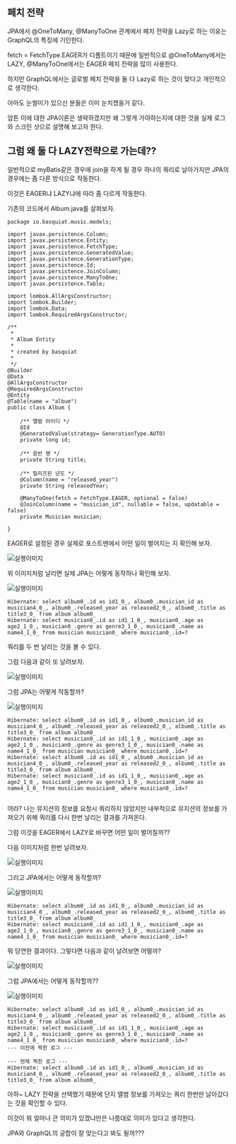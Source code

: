 ## 페치 전략

JPA에서 @OneToMany, @ManyToOne 관계에서 페치 전략을 Lazy로 하는 이유는 GraphQL의 특징에 기인한다.


fetch = FetchType.EAGER가 디폴트이기 때문에 일반적으로 @OneToMany에서는 LAZY, @ManyToOne에서는 EAGER 페치 전략을 많이 사용한다.


하지만 GraphQL에서는 글로벌 페치 전략을 둘 다 Lazy로 하는 것이 맞다고 개인적으로 생각한다.

아마도 눈썰미가 있으신 분들은 이미 눈치챘을거 같다.

암튼 이에 대한 JPA이론은 생략하겠지만 왜 그렇게 가야하는지에 대한 것을 실제 로그와 스크린 샷으로 설명해 보고자 한다.


## 그럼 왜 둘 다 LAZY전략으로 가는데??

일반적으로 myBatis같은 경우에 join을 하게 될 경우 하나의 쿼리로 날아가지만 JPA의 경우에는 좀 다른 방식으로 작동한다.

이것은 EAGER냐 LAZY냐에 따라 좀 다르게 작동한다.

기존의 코드에서 Album.java를 살펴보자.

```
package io.basquiat.music.models;

import javax.persistence.Column;
import javax.persistence.Entity;
import javax.persistence.FetchType;
import javax.persistence.GeneratedValue;
import javax.persistence.GenerationType;
import javax.persistence.Id;
import javax.persistence.JoinColumn;
import javax.persistence.ManyToOne;
import javax.persistence.Table;

import lombok.AllArgsConstructor;
import lombok.Builder;
import lombok.Data;
import lombok.RequiredArgsConstructor;

/**
 * 
 * Album Entity
 * 
 * created by basquiat
 *
 */
@Builder
@Data
@AllArgsConstructor
@RequiredArgsConstructor
@Entity
@Table(name = "album")
public class Album {

	/** 앨범 아이디 */
	@Id
	@GeneratedValue(strategy= GenerationType.AUTO)
	private long id;
	
	/** 음반 명 */
	private String title;

	/** 릴리즈된 년도 */
	@Column(name = "released_year")
	private String releasedYear;
	
	@ManyToOne(fetch = FetchType.EAGER, optional = false)
	@JoinColumn(name = "musician_id", nullable = false, updatable = false)
	private Musician musician;
	
}

```

EAGER로 설정된 경우 실제로 포스트맨에서 어떤 일이 벌어지는 지 확인해 보자.


![실행이미지](https://github.com/basquiat78/graphql-springboot2/blob/use-resolver/capture/capture8.png)

위 이미지처럼 날리면 실제 JPA는 어떻게 동작하나 확인해 보자.

![실행이미지](https://github.com/basquiat78/graphql-springboot2/blob/use-resolver/capture/capture9.png)

```
Hibernate: select album0_.id as id1_0_, album0_.musician_id as musician4_0_, album0_.released_year as released2_0_, album0_.title as title3_0_ from album album0_
Hibernate: select musician0_.id as id1_1_0_, musician0_.age as age2_1_0_, musician0_.genre as genre3_1_0_, musician0_.name as name4_1_0_ from musician musician0_ where musician0_.id=?

```

쿼리를 두 번 날리는 것을 볼 수 있다.

그럼 다음과 같이 또 날려보자.

![실행이미지](https://github.com/basquiat78/graphql-springboot2/blob/use-resolver/capture/capture10.png)

그럼 JPA는 어떻게 작동할까?

![실행이미지](https://github.com/basquiat78/graphql-springboot2/blob/use-resolver/capture/capture11.png)

```
Hibernate: select album0_.id as id1_0_, album0_.musician_id as musician4_0_, album0_.released_year as released2_0_, album0_.title as title3_0_ from album album0_
Hibernate: select musician0_.id as id1_1_0_, musician0_.age as age2_1_0_, musician0_.genre as genre3_1_0_, musician0_.name as name4_1_0_ from musician musician0_ where musician0_.id=?
Hibernate: select album0_.id as id1_0_, album0_.musician_id as musician4_0_, album0_.released_year as released2_0_, album0_.title as title3_0_ from album album0_
Hibernate: select musician0_.id as id1_1_0_, musician0_.age as age2_1_0_, musician0_.genre as genre3_1_0_, musician0_.name as name4_1_0_ from musician musician0_ where musician0_.id=?


```

어라? 나는 뮤지션의 정보를 요청시 쿼리하지 않았지만 내부적으로 뮤지션의 정보를 가져오기 위해 쿼리를 다시 한번 날리는 결과를 가져온다.

그럼 이것을 EAGER에서 LAZY로 바꾸면 어떤 일이 벌어질까??

다음 이미지처럼 한번 날려보자.

![실행이미지](https://github.com/basquiat78/graphql-springboot2/blob/use-resolver/capture/capture12.png)

그리고 JPA에서는 어떻게 동작할까?

![실행이미지](https://github.com/basquiat78/graphql-springboot2/blob/use-resolver/capture/capture13.png)

```
Hibernate: select album0_.id as id1_0_, album0_.musician_id as musician4_0_, album0_.released_year as released2_0_, album0_.title as title3_0_ from album album0_
Hibernate: select musician0_.id as id1_1_0_, musician0_.age as age2_1_0_, musician0_.genre as genre3_1_0_, musician0_.name as name4_1_0_ from musician musician0_ where musician0_.id=?

```

뭐 당연한 결과이다. 그렇다면 다음과 같이 날려보면 어떨까?

![실행이미지](https://github.com/basquiat78/graphql-springboot2/blob/use-resolver/capture/capture14.png)

그럼 JPA에서는 어떻게 동작할까??

![실행이미지](https://github.com/basquiat78/graphql-springboot2/blob/use-resolver/capture/capture15.png)


```
Hibernate: select album0_.id as id1_0_, album0_.musician_id as musician4_0_, album0_.released_year as released2_0_, album0_.title as title3_0_ from album album0_
Hibernate: select musician0_.id as id1_1_0_, musician0_.age as age2_1_0_, musician0_.genre as genre3_1_0_, musician0_.name as name4_1_0_ from musician musician0_ where musician0_.id=?
--- 이전에 찍힌 로그 ---

--- 현재 찍힌 로그 ---
Hibernate: select album0_.id as id1_0_, album0_.musician_id as musician4_0_, album0_.released_year as released2_0_, album0_.title as title3_0_ from album album0_

```

아하~ LAZY 전략을 선택했기 때문에 단지 앨범 정보를 가져오는 쿼리 한번만 날아갔다는 것을 확인할 수 있다.

이것이 뭐 얼마나 큰 의미가 있겠냐만은 나름대로 의미가 있다고 생각한다.

JPA와 GraphQL의 궁합이 잘 맞는다고 봐도 될까???